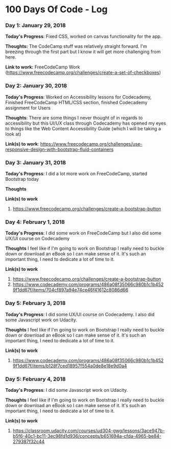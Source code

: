 # 100 Days Of Code - Log

### Day 1: January 29, 2018 

**Today's Progress**: Fixed CSS, worked on canvas functionality for the app.

**Thoughts:** The CodeCamp stuff was relatively straight forward. I'm breezing through the first part but I know it will get more challenging from here.

**Link to work:** FreeCodeCamp Work (https://www.freecodecamp.org/challenges/create-a-set-of-checkboxes)


### Day 2: January 30, 2018 

**Today's Progress**: Worked on Accessibility lessons for Codecademy, Finished FreeCodeCamp HTML/CSS section, finished Codecademy assignment for Users

**Thoughts**: There are some things I never thought of in regards to accessibility but this UI/UX class through Codecademy has opened my eyes to things like the Web Content Accessibility Guide (which I will be taking a look at)

**Link(s) to work**: https://www.freecodecamp.org/challenges/use-responsive-design-with-bootstrap-fluid-containers


### Day 3: January 31, 2018

**Today's Progress**: I did a lot more work on FreeCodeCamp, started Bootstrap today

**Thoughts** 

**Link(s) to work**
1. https://www.freecodecamp.org/challenges/create-a-bootstrap-button


### Day 4: February 1, 2018

**Today's Progress**: I did some work on FreeCodeCamp but I also did some UX/UI course on Codecademy

**Thoughts** I feel like if I'm going to work on Bootstrap I really need to buckle down or download an eBook so I can make sense of it. It's such an important thing, I need to dedicate a lot of time to it.

**Link(s) to work**
1. https://www.freecodecamp.org/challenges/create-a-bootstrap-button
2. https://www.codecademy.com/programs/486a08f35066c980b1c1b4529f1dd67f/items/704cf897a94e74ce46f41612c8086d66

### Day 5: February 3, 2018

**Today's Progress**: I did some UX/UI course on Codecademy. I also did some Javascript work on Udacity.

**Thoughts** I feel like if I'm going to work on Bootstrap I really need to buckle down or download an eBook so I can make sense of it. It's such an important thing, I need to dedicate a lot of time to it.

**Link(s) to work**
1. https://www.codecademy.com/programs/486a08f35066c980b1c1b4529f1dd67f/items/b128f7ced18957f554a0de8e18e9d0a4

### Day 5: February 4, 2018

**Today's Progress**: I did some Javascript work on Udacity.

**Thoughts** I feel like if I'm going to work on Bootstrap I really need to buckle down or download an eBook so I can make sense of it. It's such an important thing, I need to dedicate a lot of time to it.

**Link(s) to work**
1. https://classroom.udacity.com/courses/ud304-gwg/lessons/3ace947b-b5f6-40c1-bc11-3ec98fd1d936/concepts/b651694a-cfda-4965-be84-279387f32c44
